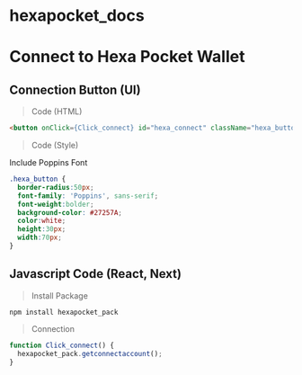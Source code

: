 # hexapocket_docs

# Connect to Hexa Pocket Wallet

## Connection Button (UI)

>Code (HTML)

```html
<button onClick={Click_connect} id="hexa_connect" className="hexa_button">Hexa Pocket</button>
```

>Code (Style)

Include Poppins Font

```css
.hexa_button {
  border-radius:50px;
  font-family: 'Poppins', sans-serif;
  font-weight:bolder;
  background-color: #27257A;
  color:white;
  height:30px;
  width:70px;
}
```
## Javascript Code (React, Next)

>Install Package
>
```
npm install hexapocket_pack
```

> Connection

```javascript
function Click_connect() {
  hexapocket_pack.getconnectaccount();
}
```
